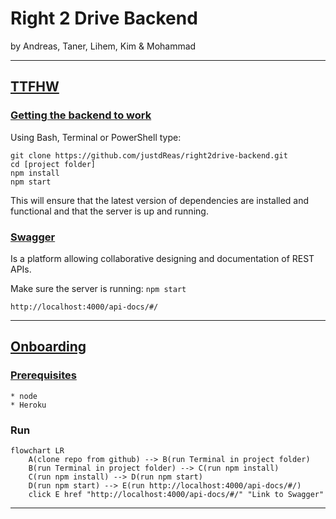 # **Right 2 Drive Backend**

by Andreas, Taner, Lihem, Kim & Mohammad

---
## <u>**TTFHW**</u>
### <u>Getting the backend to work</u>
Using Bash, Terminal or PowerShell type:

```
git clone https://github.com/justdReas/right2drive-backend.git
cd [project folder]
npm install
npm start
```
This will ensure that the latest version of dependencies are installed and functional and that the server is up and running.

### <u>Swagger</u>

Is a platform allowing collaborative designing and documentation of REST APIs.

Make sure the server is running: ``npm start``

```
http://localhost:4000/api-docs/#/
```

---
## <u>**Onboarding**</u>
### <u>Prerequisites</u>

```
* node
* Heroku
```

### Run


```mermaid
flowchart LR
    A(clone repo from github) --> B(run Terminal in project folder)
    B(run Terminal in project folder) --> C(run npm install)
    C(run npm install) --> D(run npm start)
    D(run npm start) --> E(run http://localhost:4000/api-docs/#/)
    click E href "http://localhost:4000/api-docs/#/" "Link to Swagger"
```

---
